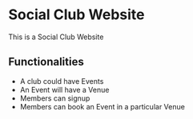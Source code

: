 # Social Club Website
 This is a Social Club Website

 ## Functionalities
 * A club could have Events
 * An Event will have a Venue
 * Members can signup 
 * Members can book an Event in a particular Venue
